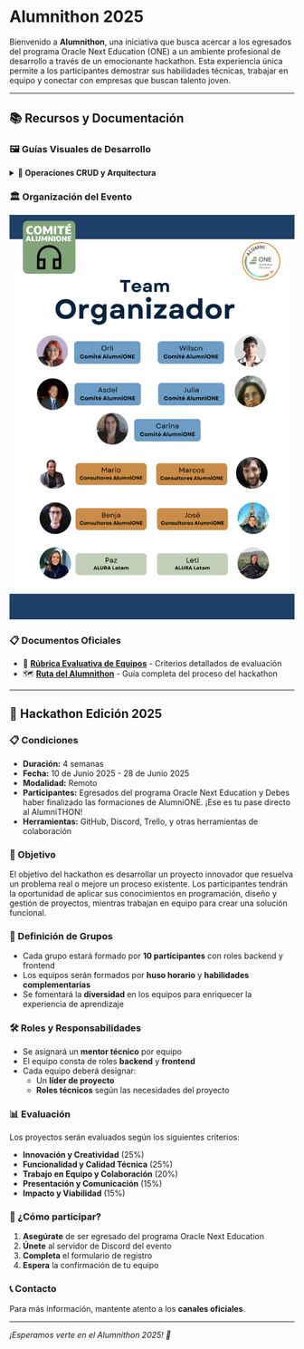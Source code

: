 # Alumnithon 2025


Bienvenido a **Alumnithon**, una iniciativa que busca acercar a los egresados del programa Oracle Next Education (ONE) a un ambiente profesional de desarrollo a través de un emocionante hackathon. Esta experiencia única permite a los participantes demostrar sus habilidades técnicas, trabajar en equipo y conectar con empresas que buscan talento joven.






---

## 📚 Recursos y Documentación

### 🖼️ Guías Visuales de Desarrollo


<details>
<summary><strong>🔧 Operaciones CRUD y Arquitectura</strong></summary>

![CRUD Operations](assets/img/CRUD_OPERATIONS.png)

![Backend CRUD Guide](assets/img/BACKEND_CRUD_GUIDE.png)

![Frontend CRUD Guide](assets/img/FRONTEND_CRUD_GUIDE.png)

![Backend Frontend Link](assets/img/BACKEND_FRONTEND_LINK.png)

![Backend Transactions](assets/img/BACKEND_TRANSACTIONS.png)

![API Documentation](assets/img/API_DOCUMENTATION.png)

</details>


### 🏛️ Organización del Evento


![Hackathon Organizers](assets/img/HACKATON_ORGANIZERS.png)


### 📋 Documentos Oficiales


- 📄 **[Rúbrica Evaluativa de Equipos](assets/pdfs/Rúbrica%20evaluativa%20Equipos.pdf)** - Criterios detallados de evaluación
- 🗺️ **[Ruta del Alumnithon](assets/pdfs/Ruta%20Alumnithon.pdf)** - Guía completa del proceso del hackathon


---

## 🚀 Hackathon Edición 2025

### 📋 Condiciones


- **Duración:** 4 semanas
- **Fecha:** 10 de Junio 2025 - 28 de Junio 2025
- **Modalidad:** Remoto
- **Participantes:** Egresados del programa Oracle Next Education y Debes haber finalizado las formaciones de AlumniONE. ¡Ese es tu pase directo al AlumniTHON!
- **Herramientas:** GitHub, Discord, Trello, y otras herramientas de colaboración


### 🎯 Objetivo


El objetivo del hackathon es desarrollar un proyecto innovador que resuelva un problema real o mejore un proceso existente. Los participantes tendrán la oportunidad de aplicar sus conocimientos en programación, diseño y gestión de proyectos, mientras trabajan en equipo para crear una solución funcional.


### 👥 Definición de Grupos


- Cada grupo estará formado por **10 participantes** con roles backend y frontend
- Los equipos serán formados por **huso horario** y **habilidades complementarias**
- Se fomentará la **diversidad** en los equipos para enriquecer la experiencia de aprendizaje


### 🛠️ Roles y Responsabilidades


- Se asignará un **mentor técnico** por equipo
- El equipo consta de roles **backend** y **frontend**
- Cada equipo deberá designar:
  - Un **líder de proyecto**
  - **Roles técnicos** según las necesidades del proyecto


### 📊 Evaluación

Los proyectos serán evaluados según los siguientes criterios:


- **Innovación y Creatividad** (25%)
- **Funcionalidad y Calidad Técnica** (25%)
- **Trabajo en Equipo y Colaboración** (20%)
- **Presentación y Comunicación** (15%)
- **Impacto y Viabilidad** (15%)


### 🚀 ¿Cómo participar?


1. **Asegúrate** de ser egresado del programa Oracle Next Education
2. **Únete** al servidor de Discord del evento
3. **Completa** el formulario de registro
4. **Espera** la confirmación de tu equipo






### 📞 Contacto


Para más información, mantente atento a los **canales oficiales**.




---


*¡Esperamos verte en el Alumnithon 2025! 🎉*
